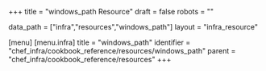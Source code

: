 +++
title = "windows_path Resource"
draft = false
robots = ""

data_path = ["infra","resources","windows_path"]
layout = "infra_resource"


[menu]
  [menu.infra]
    title = "windows_path"
    identifier = "chef_infra/cookbook_reference/resources/windows_path"
    parent = "chef_infra/cookbook_reference/resources"
+++

<!-- The contents of this page are automatically generated from the windows_path.yaml file in the data directory. -->
<!-- To suggest a change, edit the https://github.com/chef/chef/blob/master/lib/chef/resource/windows_path.rb file
      and submit a pull request to the https://github.com/chef/chef repository. -->
